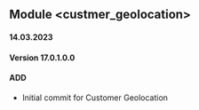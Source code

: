 ## Module <custmer_geolocation>

#### 14.03.2023
#### Version 17.0.1.0.0
#### ADD

- Initial commit for Customer Geolocation
